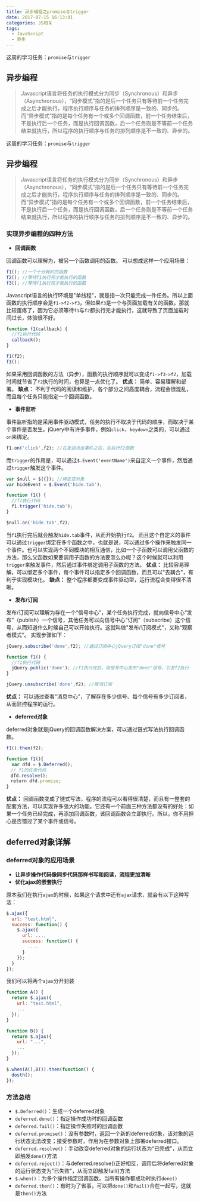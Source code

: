 ```yaml
---
title: 异步编程之promise与trigger
date: 2017-07-15 16:13:01
categories: JS相关
tags: 
  - JavaScript
  - 异步
---
```

这周的学习任务：`promise`与`trigger`

## 异步编程

> Javascript语言将任务的执行模式分为同步（Synchronous）和异步（Asynchronous），“同步模式”指的是后一个任务只有等待前一个任务完成之后才能执行，程序执行顺序与任务的排列顺序是一致的、同步的。而“异步模式”指的是每个任务有一个或多个回调函数，前一个任务结束后，不是执行后一个任务，而是执行回调函数，后一个任务则是不等前一个任务结束就执行，所以程序的执行顺序与任务的排列顺序是不一致的、异步的。

<!-- more -->

这周的学习任务：`promise`与`trigger`

## 异步编程

> Javascript语言将任务的执行模式分为同步（Synchronous）和异步（Asynchronous），“同步模式”指的是后一个任务只有等待前一个任务完成之后才能执行，程序执行顺序与任务的排列顺序是一致的、同步的。而“异步模式”指的是每个任务有一个或多个回调函数，前一个任务结束后，不是执行后一个任务，而是执行回调函数，后一个任务则是不等前一个任务结束就执行，所以程序的执行顺序与任务的排列顺序是不一致的、异步的。

### 实现异步编程的四种方法

* **回调函数**

回调函数可以理解为，被另一个函数调用的函数。
可以想成这样一个应用场景：
```javascript
f1(); //一个十分耗时的函数
f2(); //等待f1执行完才能执行的函数
f3(); //等待f1执行完才能执行的函数
```
Javascript语言的执行环境是"单线程"，就是指一次只能完成一件任务。所以上面函数的执行顺序会是`f1->f2->f3`，但如果`f3`是一个与页面加载有关的函数，那就比较蛋疼了，因为它必须等待`f1`与`f2`都执行完才能执行，这就导致了页面加载时间过长，体验很不好。
```javascript
function f1(callback) {
  //f1执行代码
  callback();
}

f1(f2);
f3();
```
如果采用回调函数的方法（异步），函数的执行顺序就可以变成`f1->f3->f2`，加载时间就节省了`f2`执行的时间，也算是一点优化了。
**优点：** 简单、容易理解和部署。
**缺点：** 不利于代码的阅读和维护，各个部分之间高度耦合，流程会很混乱，而且每个任务只能指定一个回调函数。

* **事件监听**

事件监听指的是采用事件驱动模式，任务的执行不取决于代码的顺序，而取决于某个事件是否发生。jQuery中有许多事件，例如`click`、`keydown`之类的，可以通过`on`来绑定。
```javascript
f1.on('click',f2); //在发送点击事件之后，会执行f2函数
```
而`trigger`的作用是，可以通过`$.Event('eventName')`来自定义一个事件，然后通过`trigger`触发这个事件。
```javascript
var $null = $({}); //绑定空对象
var hideEvent = $.Event('hide.tab');

function f1() {
  //f1执行代码
  f1.trigger('hide.tab');
}

$null.on('hide.tab',f2);
```
当`f1`执行完后就会触发`hide.tab`事件，从而开始执行`f2`。
而且这个自定义的事件可以通过`trigger`绑定在多个函数之中，也就是说，可以通过多个操作来触发同一个事件。也可以实现两个不同模块的相互通信，比如一个子函数可以调用父函数的方法，那么父函数如果要调用子函数的方法要怎么办呢？这个时候就可以利用`trigger`来触发事件，然后通过事件绑定调用子函数的方法。
**优点：** 比较容易理解，可以绑定多个事件，每个事件可以指定多个回调函数，而且可以"去耦合"，有利于实现模块化。
**缺点：** 整个程序都要变成事件驱动型，运行流程会变得很不清晰。

* **发布/订阅**

发布/订阅可以理解为存在一个“信号中心”，某个任务执行完成，就向信号中心“发布”（publish）一个信号，其他任务可以向信号中心“订阅”（subscribe）这个信号，从而知道什么时候自己可以开始执行。这就叫做"发布/订阅模式"，又称“观察者模式”。
实现步骤如下：
```javascript
jQuery.subscribe('done',f2); //通过订阅中心jQuery订阅"done"信号

function f1() {
  //f1执行代码
  jQuery.public('done'); //f1执行完后，向信号中心发布"done"信号，引发f2执行
}

jQuery.unsubscribe('done',f2); //取消订阅
```
**优点：** 可以通过查看"消息中心"，了解存在多少信号、每个信号有多少订阅者，从而监控程序的运行。

* **deferred对象**

deferred对象就是jQuery的回调函数解决方案，可以通过链式写法执行回调函数。
```javascript
f1().then(f2);

function f1(){
  var dfd = $.Deferred();
　// f1的任务代码
　dfd.resolve();
　return dfd.promise;
}
```
**优点：** 回调函数变成了链式写法，程序的流程可以看得很清楚，而且有一整套的配套方法，可以实现许多强大的功能。它还有一个前面三种方法都没有的好处：如果一个任务已经完成，再添加回调函数，该回调函数会立即执行。所以，你不用担心是否错过了某个事件或信号。

## deferred对象详解

### deferred对象的应用场景

* **让异步操作代码像同步代码那样书写和阅读，流程更加清晰**
* **优化ajax的嵌套执行**

原本我们在执行`ajax`的时候，如果这个请求中还有`ajax`请求，就会有以下这种写法：
```javascript
$.ajax({
  url: "test.html",
  success: function() {
    $.ajax({
      url: ...,
      success: function() {
        ....
      }
    });
  }
});
```
我们可以将两个`ajax`分开封装
```javascript
function A() {
  return $.ajax({
    url: "test.html",
    ...
  });
}

function B() {
  return $.ajax({
    url: "...",
    ...
  });
}

$.when(A(),B()).then(function() {
  dosth();
});
```

### 方法总结

* `$.Deferred()`：生成一个deferred对象
* `deferred.done()`：指定操作成功时的回调函数
* `deferred.fail()`：指定操作失败时的回调函数
* `deferred.promise()`：没有参数时，返回一个新的deferred对象，该对象的运行状态无法改变；接受参数时，作用为在参数对象上部署deferred接口。
* `deferred.resolve()`：手动改变deferred对象的运行状态为“已完成”，从而立即触发`done()`方法
* `deferred.reject()`：与deferred.resolve()正好相反，调用后将deferred对象的运行状态变为"已失败"，从而立即触发fail()方法
* `$.when()`：为多个操作指定回调函数。当所有操作都成功时执行`done()`
* `deferred.then()`：有时为了省事，可以把`done()`和`fail()`合在一起写，这就是`then()`方法
